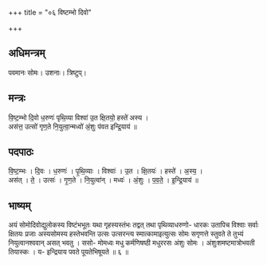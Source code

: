 +++
title = "०६ विष्टम्भो दिवो"

+++
## अधिमन्त्रम्
पवमानः सोमः। उशनाः। त्रिष्टुप्।

## मन्त्रः
वि॒ष्ट॒म्भो दि॒वो ध॒रुणः॑ पृथि॒व्या विश्वा॑ उ॒त क्षि॒तयो॒ हस्ते॑ अस्य ।  
अस॑त्त॒ उत्सो॑ गृण॒ते नि॒युत्वा॒न्मध्वो॑ अं॒शुः प॑वत इन्द्रि॒याय॑ ॥

## पदपाठः
वि॒ष्ट॒म्भः । दि॒वः । ध॒रुणः॑ । पृ॒थि॒व्याः । विश्वाः॑ । उ॒त । क्षि॒तयः॑ । हस्ते॑ । अ॒स्य॒ ।  
अस॑त् । ते॒ । उत्सः॑ । गृ॒ण॒ते । नि॒युत्वा॑न् । मध्वः॑ । अं॒शुः । प॒व॒ते॒ । इ॒न्द्रि॒याय॑ ॥

## भाष्यम्
अयं सोमोदिवोद्युलोकस्य विष्टंभभूतः यथा गृहस्यस्तंभः तद्वत् तथा पृथिव्याधरुणो- धारकः उतापिच विश्वाः सर्वाः क्षितयः प्रजाः अस्यसोमस्य हस्तेभवन्ति उत्सः उत्सरन्त्य स्मात्कामाइत्युत्सः सोमः सगृणत्ते स्तुवते ते तुभ्यं नियुत्वानश्ववान् असत् भवतु । ससो- मोमध्वः मधु कर्मणिषष्ठी मधुररसः अंशुः सोमः । अंशुःशमष्टमात्रोभवती तियास्कः । य- इन्द्रियाय पवते पूयतेभिषूयते ॥ ६ ॥